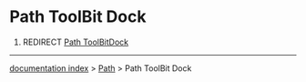 # Path ToolBit Dock
1.  REDIRECT [Path ToolBitDock](Path_ToolBitDock.md)

---
[documentation index](../README.md) > [Path](Path_Workbench.md) > Path ToolBit Dock
